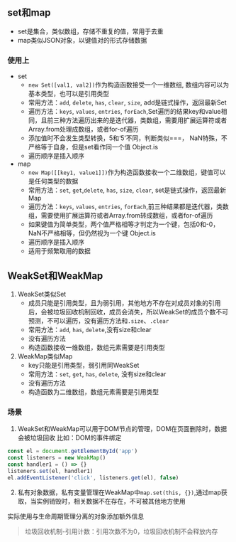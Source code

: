 ## set和map
- set是集合，类似数组，存储不重复的值，常用于去重
- map类似JSON对象，以键值对的形式存储数据

### 使用上
- set
  - `new Set([val1, val2])`作为构造函数接受一个一维数组, 数组内容可以为基本类型，也可以是引用类型
  - 常用方法：`add`, `delete`, `has`, `clear`, `size`, add是链式操作，返回最新Set
  - 遍历方法：`keys`, `values`, `entries`, `forEach`,Set遍历的结果key和value相同，且前三种方法遍历出来的是迭代器，类数组，需要用扩展运算符或者Array.from处理成数组，或者for-of遍历
  - 添加值时不会发生类型转换，5和‘5’不同，判断类似===， NaN特殊，不严格等于自身，但是set看作同一个值 Object.is
  - 遍历顺序是插入顺序
- map
  - `new Map([[key1, value1]])`作为构造函数接收一个二维数组，键值可以是任何类型的数据
  - 常用方法：`set`, `get`,`delete`, `has`, `size`, `clear`, set是链式操作，返回最新Map
  - 遍历方法：`keys`, `values`, `entries`, `forEach`,前三种结果都是迭代器，类数组，需要使用扩展运算符或者Array.from转成数组，或者for-of遍历
  - 如果键值为简单类型，两个值严格相等才判定为一个键，包括0和-0，NaN不严格相等，但仍然视为一个键 Object.is
  - 遍历顺序是插入顺序
  - 适用于频繁取用的数据

## WeakSet和WeakMap
1. WeakSet类似Set
     - 成员只能是引用类型，且为弱引用，其他地方不存在对成员对象的引用后，会被垃圾回收机制回收，成员会消失，所以WeakSet的成员个数不可预测，不可以遍历，没有遍历方法和`.size`、`.clear`
     - 常用方法：`add`, `has`, `delete`,没有size和clear
     - 没有遍历方法
     - 构造函数接收一维数组，数组元素需要是引用类型
2. WeakMap类似Map
     - key只能是引用类型，弱引用同WeakSet
     - 常用方法：`set`, `get`, `has`, `delete`, 没有size和clear
     - 没有遍历方法
     - 构造函数为二维数组，数组元素需要是引用类型
  
### 场景
1. WeakSet和WeakMap可以用于DOM节点的管理，DOM在页面删除时，数据会被垃圾回收
比如：DOM的事件绑定
```js
const el = document.getElementById('app')
const listeners = new WeakMap()
const handler1 = () => {}
listeners.set(el, handler1)
el.addEventListener('click', listeners.get(el), false)
```
2. 私有对象数据，私有变量管理在WeakMap中`map.set(this, {})`,通过map获取，当实例销毁时，相关数据不在存在，不可被其他地方使用
  
实际使用与生命周期管理分离的对象添加额外信息
> 垃圾回收机制-引用计数：引用次数不为0，垃圾回收机制不会释放内存